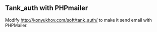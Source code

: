 ## Tank_auth with PHPmailer

Modify http://konyukhov.com/soft/tank_auth/ to make it send email with PHPMailer.

